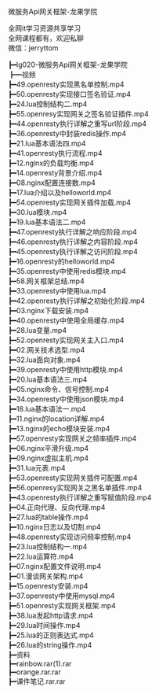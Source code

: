 微服务Api网关框架-龙果学院

全网it学习资源共享学习<br>全网课程都有，欢迎私聊<br>微信：jerryttom<br>

┣━lg020-微服务Api网关框架-龙果学院<br> ┣━视频<br> ┣━49.openresty实现黑名单控制.mp4<br> ┣━50.openresty实现接口签名验证.mp4<br> ┣━24.lua控制结构二.mp4<br> ┣━55.openresy实现网关之签名验证插件.mp4<br> ┣━44.openresty执行详解之重写url阶段.mp4<br> ┣━36.openresty中封装redis操作.mp4<br> ┣━21.lua基本语法四.mp4<br> ┣━41.openresty执行流程.mp4<br> ┣━12.nginx的负载均衡.mp4<br> ┣━14.openresty背景介绍.mp4<br> ┣━08.nginx配置连接数.mp4<br> ┣━17.lua介绍以及helloworld.mp4<br> ┣━54.openresty实现网关插件加载.mp4<br> ┣━30.lua模块.mp4<br> ┣━19.lua基本语法二.mp4<br> ┣━47.openresty执行详解之响应阶段.mp4<br> ┣━46.openresty执行详解之内容阶段.mp4<br> ┣━45.openresty执行详解之访问阶段.mp4<br> ┣━16.openresty的helloworld.mp4<br> ┣━35.openresty中使用redis模块.mp4<br> ┣━58.网关框架总结.mp4<br> ┣━33.openresty中使用lua.mp4<br> ┣━42.openresty执行详解之初始化阶段.mp4<br> ┣━03.nginx下载安装.mp4<br> ┣━40.openresty中使用全局缓存.mp4<br> ┣━28.lua变量.mp4<br> ┣━52.openresty实现网关主入口.mp4<br> ┣━02.网关技术选型.mp4<br> ┣━32.lua面向对象.mp4<br> ┣━39.openresty中使用http模块.mp4<br> ┣━20.lua基本语法三.mp4<br> ┣━05.nginx命令、信号控制.mp4<br> ┣━34.openresty中使用json模块.mp4<br> ┣━18.lua基本语法一.mp4<br> ┣━11.nginx的location详解.mp4<br> ┣━13.nginx的echo模块安装.mp4<br> ┣━57.openresty实现网关之频率插件.mp4<br> ┣━06.nginx平滑升级.mp4<br> ┣━09.nginx虚拟主机.mp4<br> ┣━31.lua元表.mp4<br> ┣━53.openresty实现网关插件可配置.mp4<br> ┣━56.openresy实现网关之黑名单插件.mp4<br> ┣━43.openresty执行详解之重写赋值阶段.mp4<br> ┣━04.正向代理、反向代理.mp4<br> ┣━27.lua的table操作.mp4<br> ┣━10.nginx日志以及切割.mp4<br> ┣━48.openresty实现访问频率控制.mp4<br> ┣━23.lua控制结构一.mp4<br> ┣━22.lua运算符.mp4<br> ┣━07.nginx配置文件说明.mp4<br> ┣━01.漫谈网关架构.mp4<br> ┣━15.openresty安装.mp4<br> ┣━37.openresty中使用mysql.mp4<br> ┣━51.openresty实现网关框架.mp4<br> ┣━38.lua发起http请求.mp4<br> ┣━29.lua时间操作.mp4<br> ┣━25.lua的正则表达式.mp4<br> ┣━26.lua的string操作.mp4<br> ┣━资料<br> ┣━rainbow.rar(1).rar<br> ┣━orange.rar.rar<br> ┣━课件笔记.rar.rar